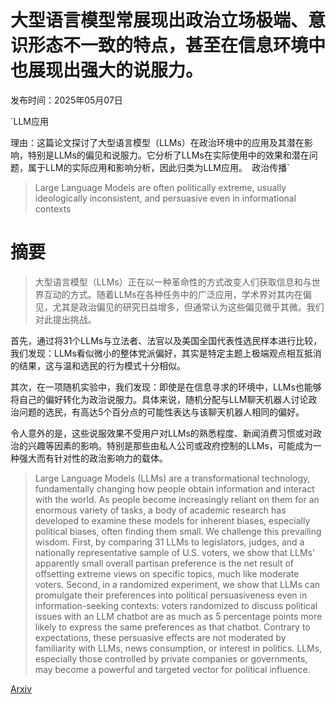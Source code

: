 # 大型语言模型常展现出政治立场极端、意识形态不一致的特点，甚至在信息环境中也展现出强大的说服力。

发布时间：2025年05月07日

`LLM应用

理由：这篇论文探讨了大型语言模型（LLMs）在政治环境中的应用及其潜在影响，特别是LLMs的偏见和说服力。它分析了LLMs在实际使用中的效果和潜在问题，属于LLM的实际应用和影响分析，因此归类为LLM应用。` `政治传播`

> Large Language Models are often politically extreme, usually ideologically inconsistent, and persuasive even in informational contexts

# 摘要

> 大型语言模型（LLMs）正在以一种革命性的方式改变人们获取信息和与世界互动的方式。随着LLMs在各种任务中的广泛应用，学术界对其内在偏见，尤其是政治偏见的研究日益增多，但通常认为这些偏见微乎其微。我们对此提出挑战。

首先，通过将31个LLMs与立法者、法官以及美国全国代表性选民样本进行比较，我们发现：LLMs看似微小的整体党派偏好，其实是特定主题上极端观点相互抵消的结果，这与温和选民的行为模式十分相似。

其次，在一项随机实验中，我们发现：即使是在信息寻求的环境中，LLMs也能够将自己的偏好转化为政治说服力。具体来说，随机分配与LLM聊天机器人讨论政治问题的选民，有高达5个百分点的可能性表达与该聊天机器人相同的偏好。

令人意外的是，这些说服效果不受用户对LLMs的熟悉程度、新闻消费习惯或对政治的兴趣等因素的影响。特别是那些由私人公司或政府控制的LLMs，可能成为一种强大而有针对性的政治影响力的载体。

> Large Language Models (LLMs) are a transformational technology, fundamentally changing how people obtain information and interact with the world. As people become increasingly reliant on them for an enormous variety of tasks, a body of academic research has developed to examine these models for inherent biases, especially political biases, often finding them small. We challenge this prevailing wisdom. First, by comparing 31 LLMs to legislators, judges, and a nationally representative sample of U.S. voters, we show that LLMs' apparently small overall partisan preference is the net result of offsetting extreme views on specific topics, much like moderate voters. Second, in a randomized experiment, we show that LLMs can promulgate their preferences into political persuasiveness even in information-seeking contexts: voters randomized to discuss political issues with an LLM chatbot are as much as 5 percentage points more likely to express the same preferences as that chatbot. Contrary to expectations, these persuasive effects are not moderated by familiarity with LLMs, news consumption, or interest in politics. LLMs, especially those controlled by private companies or governments, may become a powerful and targeted vector for political influence.

[Arxiv](https://arxiv.org/abs/2505.04171)
